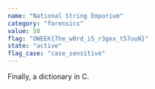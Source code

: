 ```yaml
---
name: "National String Emporium"
category: "forensics"
value: 50
flag: "OWEEK{7he_w0rd_i5_r3gex_t57uuN}"
state: "active"
flag_case: "case_sensitive"
---
```


Finally, a dictionary in C.
